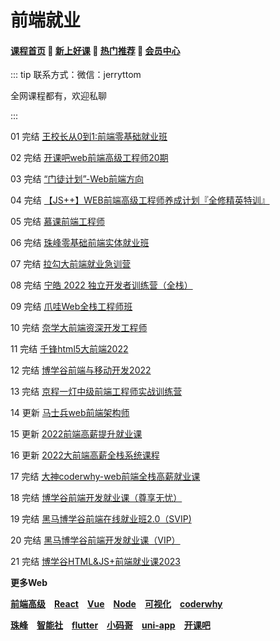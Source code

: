 # 前端就业

#### [**课程首页**](../../README.md) 💖 [**新上好课**](./xshk.md) 💖 [**热门推荐**](./rmtj.md) 💖 [**会员中心**](./vip.md)

::: tip
联系方式：微信：jerryttom

全网课程都有，欢迎私聊

:::

01 完结 [王校长从0到1:前端零基础就业班](https://m.lizhiweike.com/channel2/444543)

02 完结 [开课吧web前端高级工程师20期](https://www.kaikeba.com/course/vip/294)

03 完结 [“门徒计划”-Web前端方向](https://www.kaikeba.com/course/vip/471)

04 完结 [【JS++】WEB前端高级工程师养成计划『全修精英特训』](https://ke.qq.com/course/334138)

05 完结 [慕课前端工程师](https://class.imooc.com/sale/fe2021)

06 完结 [珠峰零基础前端实体就业班](http://www.zhufengpeixun.cn/customize/js/index.html)

07 完结 [拉勾大前端就业急训营](https://kaiwu.lagou.com/fe_essential.html)

08 完结 [宁皓 2022 独立开发者训练营（全栈）](https://mp.weixin.qq.com/s/ZobRzRrY-ITPqGiWDRNImQ)

09 完结 [爪哇Web全栈工程师班](http://www.zhaowaedu.com/#/page3_1)

10 完结 [奈学大前端资深开发工程师](https://e.naixuejiaoyu.com/detail/term_6171706346c0f_Aycl0W/25)

11 完结 [千锋html5大前端2022](http://www.mobiletrain.org/page/html5.html)

12 完结 [博学谷前端与移动开发2022](https://www.boxuegu.com/class/outline-1306.html)

13 完结 [京程一灯中级前端工程师实战训练营](https://ke.qq.com/course/3064185)

14 更新 [马士兵web前端架构师](https://www.mashibing.com/subject/22)

15 更新 [2022前端高薪提升就业课](https://study.163.com/course/introduction/1212199806.htm)

16 更新 [2022大前端高薪全栈系统课程](https://study.163.com/course/introduction/1212061805.htm)

17 完结 [大神coderwhy-web前端全栈高薪就业课](https://ke.qq.com/course/4903388)

18 完结 [博学谷前端开发就业课（尊享无忧）](https://www.boxuegu.com/class/detail-4438.html)

19 完结 [黑马博学谷前端在线就业班2.0（SVIP)](https://www.boxuegu.com/class/outline-3791.html)

20 完结 [黑马博学谷前端开发就业课（VIP）](https://www.boxuegu.com/class/outline-955.html)

21 完结 [博学谷HTML&JS+前端就业课2023](https://www.boxuegu.com/coursePage/?subject=web)

**更多Web**

[**前端高级**](./qianduanGJ.md) [**React**](./React.md) [**Vue**](./Vue.md) [**Node**](./Node.md) [**可视化**](./ksh.md) [**coderwhy**](./coderwhy.md)

[**珠峰**](./zhufeng.md) [**智能社**](./zns.md) [**flutter**](./flutter.md) [**小码哥**](./xiaomage.md) [**uni-app**](./uni-app.md) [**开课吧**](./kaikeba.md)

